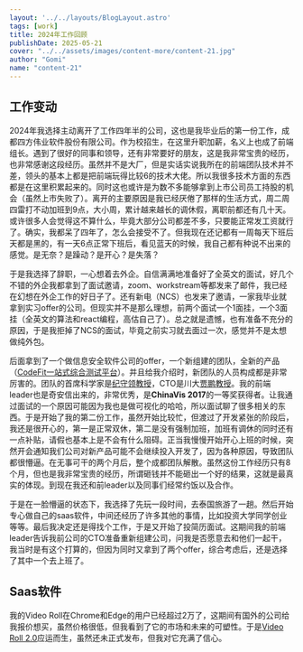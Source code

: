 ```yaml
---
layout: '../../layouts/BlogLayout.astro'
tags: [work]
title: 2024年工作回顾
publishDate: 2025-05-21
cover: "../../assets/images/content-more/content-21.jpg"
author: "Gomi"
name: "content-21"
---
```


## 工作变动

2024年我选择主动离开了工作四年半的公司，这也是我毕业后的第一份工作，成都四方伟业软件股份有限公司。作为校招生，在这里升职加薪，名义上也成了前端组长。遇到了很好的同事和领导，还有非常要好的朋友，这是我非常宝贵的经历，也非常感谢这段经历。虽然并不是大厂，但是实话实说我所在的前端团队技术并不差，领头的基本上都是把前端玩得比较6的技术大佬。所以我很多技术方面的东西都是在这里积累起来的。同时这也或许是为数不多能够拿到上市公司员工持股的机会（虽然上市失败了）。离开的主要原因是我已经厌倦了那样的生活方式，周二周四雷打不动加班到9点，大小周，累计越来越长的调休假，离职前都还有几十天。或许很多人会觉得这不算什么，毕竟大部分公司都差不多，只要能正常发工资就行了。确实，我都呆了四年了，怎么会接受不了。但我现在还记都有一周每天下班后天都是黑的，有一天6点正常下班后，看见蓝天的时候，我自己都有种说不出来的感觉。是无奈？是躁动？是开心？是失落？

于是我选择了辞职，一心想着去外企。自信满满地准备好了全英文的面试，好几个不错的外企我都拿到了面试邀请，zoom、workstream等都发来了邮件，我已经在幻想在外企工作的好日子了。还有新电（NCS）也发来了邀请，一家我毕业就拿到实习offer的公司。但现实并不是那么理想，前两个面试一个1面挂，一个3面挂（全英文的算法和react编程，高估自己了）。总之就是遗憾，也有准备不充分的原因，于是我拒掉了NCS的面试，毕竟之前实习就去面过一次，感觉并不是太想做纯外包。

后面拿到了一个做信息安全软件公司的offer，一个新组建的团队，全新的产品（[CodeFit一站式综合测试平台](https://zhuanlan.zhihu.com/p/702976469)）。并且给我介绍时，新团队的人员构成都是非常厉害的。团队的首席科学家是[纪守领教授](https://baike.baidu.com/item/%E7%BA%AA%E5%AE%88%E9%A2%86/23664407)，CTO是川大[贾鹏教授](https://ccs.scu.edu.cn/info/1053/2742.htm)。我的前端leader也是奇安信出来的，非常优秀，是**ChinaVis 2017**的一等奖获得者。让我通过面试的一个原因可能因为我也是做可视化的哈哈，所以面试聊了很多相关的东西。于是开始了我的第二份工作，虽然开始比较忙，但渡过了开发紧张的阶段后，我还是很开心的，第一是正常双休，第二是没有强制加班，加班有调休的同时还有一点补贴，请假也基本上是不会有什么阻碍。正当我慢慢开始开心上班的时候，突然开会通知我们公司对新产品可能不会继续投入开发了，因为各种原因，导致团队都很懵逼。在无事可干的两个月后，整个成都团队解散。虽然这份工作经历只有8个月，但也是我非常宝贵的经历，所谓砸钱并不能砸出一个好的结果，这就是最真实的体现。到现在我还和前leader以及同事们经常约饭以及合作。

于是在一脸懵逼的状态下，我选择了先玩一段时间，去泰国旅游了一趟。然后开始专心做自己的saas软件，中间还经历了许多其他的事情，比如投资大学同学创业等等。最后我决定还是得找个工作，于是又开始了投简历面试。这期间我的前端leader告诉我前公司的CTO准备重新组建公司，问我是否愿意去和他们一起干，我当时是有这个打算的，但因为同时又拿到了两个offer，综合考虑后，还是选择了其中一个去上班了。

## Saas软件

我的Video Roll在Chrome和Edge的用户已经超过2万了，这期间有国外的公司给我报价想买，虽然价格很低，但我看到了它的市场和未来的可塑性。于是[Video Roll 2.0](https://videoroll.app)应运而生，虽然还未正式发布，但我对它充满了信心。





